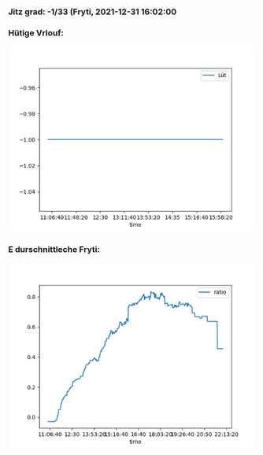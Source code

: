### Jitz grad: -1/33 (Fryti, 2021-12-31 16:02:00

### Hütige Vrlouf:
![Graph](Today.png)

### E durschnittleche Fryti:
![Graph](Fryti.png)